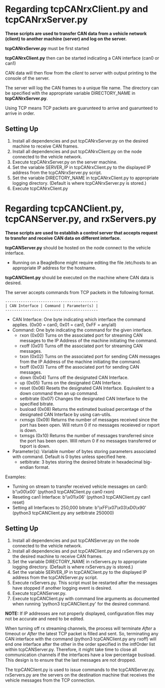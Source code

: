 # Regarding tcpCANrxClient.py and tcpCANrxServer.py

**These scripts are used to transfer CAN data from a vehicle network (client) to another machine (server) and log on the server.**

**tcpCANrxServer.py** must be first started

**tcpCANrxClient.py** then can be started indicating a CAN interface (can0 or can1)

CAN data will then flow from the *client* to *server* with output printing to the console of the server.

The server will log the CAN frames to a unique file name. The directory can be specified with the appropriate variable DIRECTORY_NAME in **tcpCANrxServer.py**.

Using TCP means TCP packets are guarunteed to arrive and guarunteed to arrive in order.

## Setting Up

1. Install all dependencies and put tcpCANrxServer.py on the desired machine to receive CAN frames.
2. Install all dependencies and put tcpCANrxClient.py on the node connected to the vehicle network.
3. Execute tcpCANrxServer.py on the server machine.
4. Set the variable SERVER_IP in tcpCANrxClient.py to the displayed IP address from the tcpCANrxServer.py script.
5. Set the variable DIRECTORY_NAME in tcpCANrxClient.py to appropriate logging directory. (Default is where tcpCANrxServer.py is stored.)
6. Execute tcpCANrxClient.py

# Regarding tcpCANClient.py, tcpCANServer.py, and rxServers.py

**These scripts are used to establish a control server that accepts request to transfer and receive CAN data on different interface.**

**tcpCANServer.py** should be hosted on the node connect to the vehicle interface.
- Running on a BeagleBone might require editing the file /etc/hosts to an appropriate IP address for the hostname.

**tcpCANClient.py** should be executed on the machine where CAN data is desired.

The server accepts commands from TCP packets in the following format.

    ------------------------------------------
    | CAN Interface | Command | Parameter(s) |
    ------------------------------------------

* CAN Interface: One byte indicating which interface the command applies. (0x00 = can0, 0x01 = can1, 0xFF = any/all)
* Command: One byte indicating the command for the given interface.
    - rxon  (0x00) Turns on the associated port for streaming CAN messages to the IP Address of the machine initiating the command.
    - rxoff (0x01) Turns off the associated port for streaming CAN messages.
    - txon (0x02) Turns on the associated port for sending CAN messages from the IP Address of the machine initiating the command.
    - txoff (0x03) Turns off the associated port for sending CAN messages.
    - down (0x04) Turns off the designated CAN Interface.
    - up (0x05) Turns on the designated CAN Interface.
    - reset (0x06) Resets the designated CAN Interface. Equivalent to a down command then an up command.
    - setbitrate (0x07) Changes the designated CAN Interface to the specified bitrate.
    - busload (0x08) Returns the estimated busload percentage of the designated CAN Interface by using can-utils.
    - rxmsgs (0x09) Returns the number of messages received since the port has been open. Will return 0 if no messages receieved or rxport is down.
    - txmsgs (0x10) Returns the number of messages transferred since the port has been open. Will return 0 if no messages transferred or txport is down.
* Parameter(s): Variable number of bytes storing parameters associated with command. Default is 0 bytes unless specified here.
    - setbitrate: 3 bytes storing the desired bitrate in hexadecimal big-endian format.

Examples:
- Turning on stream to transfer received vehicle messages on can0: b'\x00\x00' (python3 tcpCANClient.py can0 rxon)
- Reseting can1 Interface: b'\x01\x06' (python3 tcpCANClient.py can1 reset)
- Setting all Interfaces to 250,000 bitrate: b'\xFF\x07\x03\xD0\x90' (python3 tcpCANClient.py any setbitrate 250000)

## Setting Up

1. Install all dependencies and put tcpCANServer.py on the node connected to the vehicle network.
2. Install all dependencies and put tcpCANClient.py and rxServers.py on the desired machine to receive CAN frames.
3. Set the variable DIRECTORY_NAME in rxServers.py to appropriate logging directory. (Default is where rxServers.py is stored.)
4. Set the variable SERVER_IP in tcpCANClient.py to the displayed IP address from the tcpCANServer.py script.
5. Execute rxServers.py. This script must be restarted after the messages have stopped if another logging event is desired.
6. Execute tcpCANServer.py.
7. Execute tcpCANClient.py with command line arguments as documented when running 'python3 tcpCANClient.py' for the desired command.

**NOTE:** If IP addresses are not properly displayed, configuration files may not be accurate and need to be edited.

When turning off rx streaming channels, the process will terminate *After* a timeout or *After* the latest TCP packet is filled and sent.
So, terminating any CAN interface with the command (python3 tcpCANClient.py any rxoff) will end one interface after the other in the order specified in the intfOrder list within tcpCANServer.py.
Therefore, it might take time to close all communication channels if the interfaces have a low percentage busload.
This design is to ensure that the last messages are not dropped.

The tcpCANClient.py is used to issue commands to the tcpCANServer.py. rxServers.py are the servers on the destination machine that receives the vehicle messages from the TCP connection.
